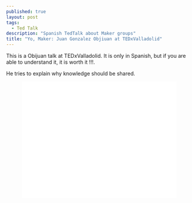 ```yaml
---
published: true
layout: post
tags: 
  - Ted Talk
description: "Spanish TedTalk about Maker groups"
title: "Yo, Maker: Juan Gonzalez Objiuan at TEDxValladolid"
---
```


This is a Obijuan talk at TEDxValladolid. It is only in Spanish, but if you are able to understand it, it is worth it !!!.

He tries to explain why knowledge should be shared.

<center>
<iframe src="//www.youtube.com/embed/94_uaafCR0w" height="315" width="420" allowfullscreen="" frameborder="0"></iframe></center>
